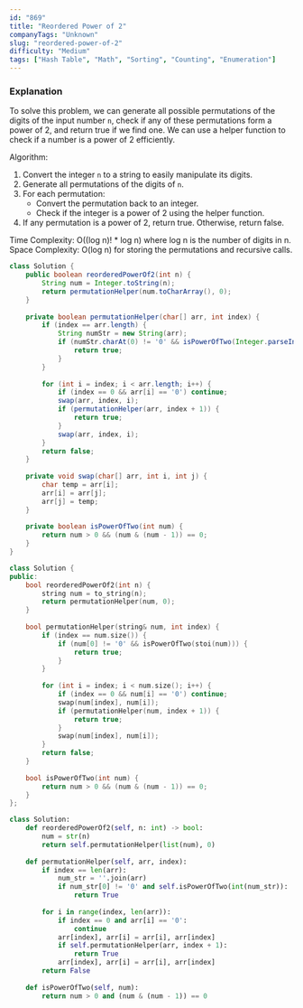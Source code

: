 ```yaml
---
id: "869"
title: "Reordered Power of 2"
companyTags: "Unknown"
slug: "reordered-power-of-2"
difficulty: "Medium"
tags: ["Hash Table", "Math", "Sorting", "Counting", "Enumeration"]
---
```


### Explanation
To solve this problem, we can generate all possible permutations of the digits of the input number `n`, check if any of these permutations form a power of 2, and return true if we find one. We can use a helper function to check if a number is a power of 2 efficiently. 

Algorithm:
1. Convert the integer `n` to a string to easily manipulate its digits.
2. Generate all permutations of the digits of `n`.
3. For each permutation:
   - Convert the permutation back to an integer.
   - Check if the integer is a power of 2 using the helper function.
4. If any permutation is a power of 2, return true. Otherwise, return false.

Time Complexity: O((log n)! * log n) where log n is the number of digits in n.
Space Complexity: O(log n) for storing the permutations and recursive calls.
```java
class Solution {
    public boolean reorderedPowerOf2(int n) {
        String num = Integer.toString(n);
        return permutationHelper(num.toCharArray(), 0);
    }
    
    private boolean permutationHelper(char[] arr, int index) {
        if (index == arr.length) {
            String numStr = new String(arr);
            if (numStr.charAt(0) != '0' && isPowerOfTwo(Integer.parseInt(numStr))) {
                return true;
            }
        }
        
        for (int i = index; i < arr.length; i++) {
            if (index == 0 && arr[i] == '0') continue;
            swap(arr, index, i);
            if (permutationHelper(arr, index + 1)) {
                return true;
            }
            swap(arr, index, i);
        }
        return false;
    }
    
    private void swap(char[] arr, int i, int j) {
        char temp = arr[i];
        arr[i] = arr[j];
        arr[j] = temp;
    }
    
    private boolean isPowerOfTwo(int num) {
        return num > 0 && (num & (num - 1)) == 0;
    }
}
```

```cpp
class Solution {
public:
    bool reorderedPowerOf2(int n) {
        string num = to_string(n);
        return permutationHelper(num, 0);
    }
    
    bool permutationHelper(string& num, int index) {
        if (index == num.size()) {
            if (num[0] != '0' && isPowerOfTwo(stoi(num))) {
                return true;
            }
        }
        
        for (int i = index; i < num.size(); i++) {
            if (index == 0 && num[i] == '0') continue;
            swap(num[index], num[i]);
            if (permutationHelper(num, index + 1)) {
                return true;
            }
            swap(num[index], num[i]);
        }
        return false;
    }
    
    bool isPowerOfTwo(int num) {
        return num > 0 && (num & (num - 1)) == 0;
    }
};
```

```python
class Solution:
    def reorderedPowerOf2(self, n: int) -> bool:
        num = str(n)
        return self.permutationHelper(list(num), 0)
    
    def permutationHelper(self, arr, index):
        if index == len(arr):
            num_str = ''.join(arr)
            if num_str[0] != '0' and self.isPowerOfTwo(int(num_str)):
                return True
        
        for i in range(index, len(arr)):
            if index == 0 and arr[i] == '0':
                continue
            arr[index], arr[i] = arr[i], arr[index]
            if self.permutationHelper(arr, index + 1):
                return True
            arr[index], arr[i] = arr[i], arr[index]
        return False
    
    def isPowerOfTwo(self, num):
        return num > 0 and (num & (num - 1)) == 0
```